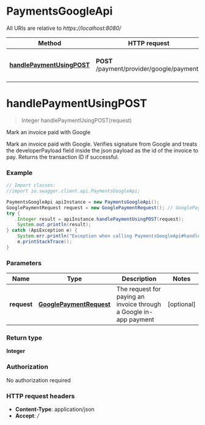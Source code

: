 # PaymentsGoogleApi

All URIs are relative to *https://localhost:8080/*

Method | HTTP request | Description
------------- | ------------- | -------------
[**handlePaymentUsingPOST**](PaymentsGoogleApi.md#handlePaymentUsingPOST) | **POST** /payment/provider/google/payments | Mark an invoice paid with Google


<a name="handlePaymentUsingPOST"></a>
# **handlePaymentUsingPOST**
> Integer handlePaymentUsingPOST(request)

Mark an invoice paid with Google

Mark an invoice paid with Google. Verifies signature from Google and treats the developerPayload field inside the json payload as the id of the invoice to pay. Returns the transaction ID if successful.

### Example
```java
// Import classes:
//import io.swagger.client.api.PaymentsGoogleApi;

PaymentsGoogleApi apiInstance = new PaymentsGoogleApi();
GooglePaymentRequest request = new GooglePaymentRequest(); // GooglePaymentRequest | The request for paying an invoice through a Google in-app payment
try {
    Integer result = apiInstance.handlePaymentUsingPOST(request);
    System.out.println(result);
} catch (ApiException e) {
    System.err.println("Exception when calling PaymentsGoogleApi#handlePaymentUsingPOST");
    e.printStackTrace();
}
```

### Parameters

Name | Type | Description  | Notes
------------- | ------------- | ------------- | -------------
 **request** | [**GooglePaymentRequest**](GooglePaymentRequest.md)| The request for paying an invoice through a Google in-app payment | [optional]

### Return type

**Integer**

### Authorization

No authorization required

### HTTP request headers

 - **Content-Type**: application/json
 - **Accept**: */*

